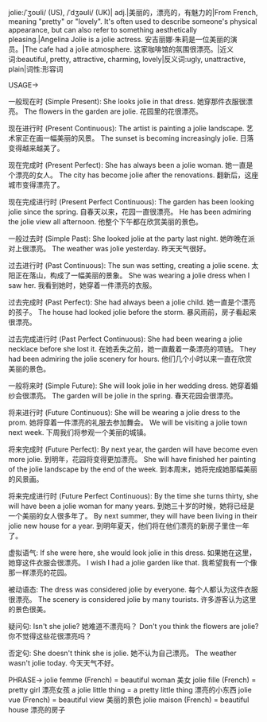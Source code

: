 jolie:/ˈʒoʊli/ (US), /ˈdʒəʊli/ (UK)| adj.|美丽的，漂亮的，有魅力的|From French, meaning "pretty" or "lovely".  It's often used to describe someone's physical appearance, but can also refer to something aesthetically pleasing.|Angelina Jolie is a jolie actress. 安吉丽娜·朱莉是一位美丽的演员。|The cafe had a jolie atmosphere. 这家咖啡馆的氛围很漂亮。|近义词:beautiful, pretty, attractive, charming, lovely|反义词:ugly, unattractive, plain|词性:形容词


USAGE->

一般现在时 (Simple Present):
She looks jolie in that dress. 她穿那件衣服很漂亮。
The flowers in the garden are jolie. 花园里的花很漂亮。


现在进行时 (Present Continuous):
The artist is painting a jolie landscape. 艺术家正在画一幅美丽的风景。
The sunset is becoming increasingly jolie.  日落变得越来越美了。


现在完成时 (Present Perfect):
She has always been a jolie woman. 她一直是个漂亮的女人。
The city has become jolie after the renovations.  翻新后，这座城市变得漂亮了。


现在完成进行时 (Present Perfect Continuous):
The garden has been looking jolie since the spring. 自春天以来，花园一直很漂亮。
He has been admiring the jolie view all afternoon. 他整个下午都在欣赏美丽的景色。


一般过去时 (Simple Past):
She looked jolie at the party last night. 她昨晚在派对上很漂亮。
The weather was jolie yesterday. 昨天天气很好。


过去进行时 (Past Continuous):
The sun was setting, creating a jolie scene. 太阳正在落山，构成了一幅美丽的景象。
She was wearing a jolie dress when I saw her. 我看到她时，她穿着一件漂亮的衣服。


过去完成时 (Past Perfect):
She had always been a jolie child. 她一直是个漂亮的孩子。
The house had looked jolie before the storm.  暴风雨前，房子看起来很漂亮。


过去完成进行时 (Past Perfect Continuous):
She had been wearing a jolie necklace before she lost it. 在她丢失之前，她一直戴着一条漂亮的项链。
They had been admiring the jolie scenery for hours.  他们几个小时以来一直在欣赏美丽的景色。


一般将来时 (Simple Future):
She will look jolie in her wedding dress. 她穿着婚纱会很漂亮。
The garden will be jolie in the spring. 春天花园会很漂亮。


将来进行时 (Future Continuous):
She will be wearing a jolie dress to the prom. 她将穿着一件漂亮的礼服去参加舞会。
We will be visiting a jolie town next week. 下周我们将参观一个美丽的城镇。


将来完成时 (Future Perfect):
By next year, the garden will have become even more jolie. 到明年，花园将变得更加漂亮。
She will have finished her painting of the jolie landscape by the end of the week.  到本周末，她将完成她那幅美丽的风景画。


将来完成进行时 (Future Perfect Continuous):
By the time she turns thirty, she will have been a jolie woman for many years.  到她三十岁的时候，她将已经是一个美丽的女人很多年了。
By next summer, they will have been living in their jolie new house for a year. 到明年夏天，他们将在他们漂亮的新房子里住一年了。


虚拟语气:
If she were here, she would look jolie in this dress. 如果她在这里，她穿这件衣服会很漂亮。
I wish I had a jolie garden like that. 我希望我有一个像那一样漂亮的花园。


被动语态:
The dress was considered jolie by everyone. 每个人都认为这件衣服很漂亮。
The scenery is considered jolie by many tourists. 许多游客认为这里的景色很美。


疑问句:
Isn't she jolie? 她难道不漂亮吗？
Don't you think the flowers are jolie? 你不觉得这些花很漂亮吗？


否定句:
She doesn't think she is jolie. 她不认为自己漂亮。
The weather wasn't jolie today. 今天天气不好。



PHRASE->
jolie femme (French) = beautiful woman  美女
jolie fille (French) = pretty girl  漂亮女孩
a jolie little thing = a pretty little thing  漂亮的小东西
jolie vue (French) = beautiful view  美丽的景色
jolie maison (French) = beautiful house  漂亮的房子
